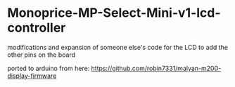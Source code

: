 # Monoprice-MP-Select-Mini-v1-lcd-controller
modifications and expansion of someone else's code for the LCD to add the other pins on the board

ported to arduino from here: https://github.com/robin7331/malyan-m200-display-firmware
